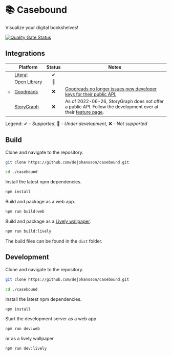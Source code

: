 # 📚 Casebound

Visualize your digital bookshelves!

[![Quality Gate Status](https://sonarcloud.io/api/project_badges/measure?project=dejohansson_casebound&metric=alert_status)](https://sonarcloud.io/summary/new_code?id=dejohansson_casebound)

## Integrations

|                                                                    | Platform                                      | Status | Notes                                                                                                                                                                   |
|--------------------------------------------------------------------|-----------------------------------------------|:------:|-------------------------------------------------------------------------------------------------------------------------------------------------------------------------|
| <img src="./resources/literal-logo.png" alt="logo" width="22"/>    | [Literal](https://literal.club/)              |   ✔    |                                                                                                                                                                         |
|                                                                    | [Open&#160;Library](https://openlibrary.org/) |   🚧   |                                                                                                                                                                         |
| <img src="./resources/goodreads-logo.png" alt="logo" width="22"/>  | [Goodreads](https://www.goodreads.com/)       |   ❌   | [Goodreads no longer issues new developer keys for their public API.](https://help.goodreads.com/s/article/Does-Goodreads-support-the-use-of-APIs)                      |
| <img src="./resources/storygraph-logo.png" alt="logo" width="14"/> | [StoryGraph](https://www.thestorygraph.com/)  |   ❌   | As of 2022-06-26, StoryGraph does not offer a public API. Follow the development over at their [feature page](https://roadmap.thestorygraph.com/features/posts/an-api). |

Legend: ✔ - _Supported_, 🚧 - _Under development_, ❌ - _Not supported_

## Build

Clone and navigate to the repository.

``` sh
git clone https://github.com/dejohansson/casebound.git
```

``` sh
cd ./casebound
```

Install the latest npm dependencies.

``` sh
npm install
```

Build and package as a web app.

``` sh
npm run build:web
```

Build and package as a [Lively wallpaper](https://github.com/rocksdanister/lively).

``` sh
npm run build:lively
```

The build files can be found in the `dist` folder.

## Development

Clone and navigate to the repository.

``` sh
git clone https://github.com/dejohansson/casebound.git
```

``` sh
cd ./casebound
```

Install the latest npm dependencies.

``` sh
npm install
```

Start the development server as a web app

``` sh
npm run dev:web
```

or as a lively wallpaper

``` sh
npm run dev:lively
```
